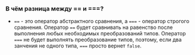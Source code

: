 ### В чём разница между == и ===?
- `==` - это оператор абстрактного сравнения, а `===` - оператор строгого сравнения. Оператор `==` будет сравнивать на равенство после выполнения любых необходимых преобразований типов. Оператор `===` не будет выполнять преобразование типов, поэтому, если два занчения не одного типа, `===` просто вернет `false`. 